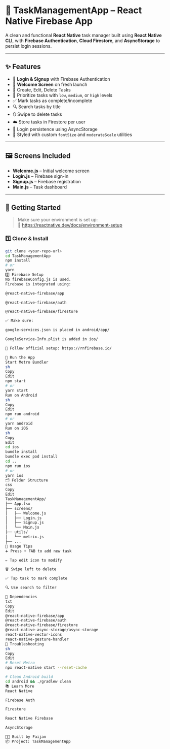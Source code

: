 # 📱 TaskManagementApp – React Native Firebase App

A clean and functional **React Native** task manager built using **React Native CLI**, with **Firebase Authentication**, **Cloud Firestore**, and **AsyncStorage** to persist login sessions.

---

## ✨ Features

- 🔐 **Login & Signup** with Firebase Authentication
- 🎉 **Welcome Screen** on fresh launch
- 📅 Create, Edit, Delete Tasks
- 🚦 Prioritize tasks with `low`, `medium`, or `high` levels
- ✅ Mark tasks as complete/incomplete
- 🔍 Search tasks by title
- 🔃 Swipe to delete tasks
- ☁️ Store tasks in Firestore per user
- 💾 Login persistence using AsyncStorage
- 🎨 Styled with custom `fontSize` and `moderateScale` utilities

---

## 🖼️ Screens Included

- **Welcome.js** – Initial welcome screen
- **Login.js** – Firebase sign-in
- **Signup.js** – Firebase registration
- **Main.js** – Task dashboard

---

## 🚀 Getting Started

> Make sure your environment is set up:  
> 📘 https://reactnative.dev/docs/environment-setup

### 1️⃣ Clone & Install

```sh
git clone <your-repo-url>
cd TaskManagementApp
npm install
# or
yarn
2️⃣ Firebase Setup
No firebaseConfig.js is used.
Firebase is integrated using:

@react-native-firebase/app

@react-native-firebase/auth

@react-native-firebase/firestore

✅ Make sure:

google-services.json is placed in android/app/

GoogleService-Info.plist is added in ios/

🔧 Follow official setup: https://rnfirebase.io/

📲 Run the App
Start Metro Bundler
sh
Copy
Edit
npm start
# or
yarn start
Run on Android
sh
Copy
Edit
npm run android
# or
yarn android
Run on iOS
sh
Copy
Edit
cd ios
bundle install
bundle exec pod install
cd ..
npm run ios
# or
yarn ios
🗂️ Folder Structure
css
Copy
Edit
TaskManagementApp/
├── App.tsx
├── screens/
│   ├── Welcome.js
│   ├── Login.js
│   ├── Signup.js
│   └── Main.js
├── utils/
│   └── metrix.js
├── ...
🧪 Usage Tips
➕ Press + FAB to add new task

✏️ Tap edit icon to modify

🗑️ Swipe left to delete

✅ Tap task to mark complete

🔍 Use search to filter

🔌 Dependencies
txt
Copy
Edit
@react-native-firebase/app
@react-native-firebase/auth
@react-native-firebase/firestore
@react-native-async-storage/async-storage
react-native-vector-icons
react-native-gesture-handler
🧹 Troubleshooting
sh
Copy
Edit
# Reset Metro
npx react-native start --reset-cache

# Clean Android build
cd android && ./gradlew clean
📚 Learn More
React Native

Firebase Auth

Firestore

React Native Firebase

AsyncStorage

🧑‍💻 Built by Faijan
📦 Project: TaskManagementApp